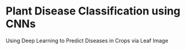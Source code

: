 # Plant Disease Classification using CNNs
Using Deep Learning to Predict Diseases in Crops via Leaf Image
